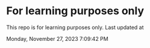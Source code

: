 # For learning purposes only
This repo is for learning purposes only.
Last updated at

Monday, November 27, 2023 7:09:42 PM

